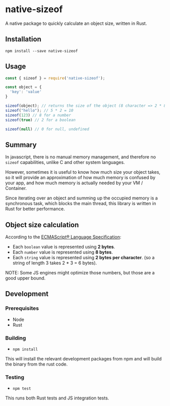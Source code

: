 # native-sizeof

A native package to quickly calculate an object size, written in Rust.

## Installation
`npm install --save native-sizeof`

## Usage
```js
const { sizeof } = require('native-sizeof');

const object = {
  'key': 'value'
}

sizeof(object); // returns the size of the object (8 character => 2 * 8 = 16)
sizeof("hello"); // 5 * 2 = 10
sizeof(123) // 8 for a number
sizeof(true) // 2 for a boolean

sizeof(null) // 0 for null, undefined
```

## Summary

In javascript, there is no manual memory management, and therefore no `sizeof` capabilities, unlike C and other system languages.

However, sometimes it is useful to know how much size your object takes, so it will provide an approximation of how much memory is confused by your app, and how much memory is actually needed by your VM / Container.

Since iterating over an object and summing up the occupied memory is a synchronous task, which blocks the main thread, this library is written in Rust for  better performance.

## Object size calculation
According to the [ECMAScript® Language Specification](https://tc39.es/ecma262/):
- Each `boolean` value is represented using **2 bytes**.
- Each `number` value is represented using **8 bytes**.
- Each `string` value is represented using **2 bytes per character**. (so a string of length 3 takes 2 * 3 = 6 bytes).

NOTE: Some JS engines might optimize those numbers, but those are a good upper bound.

## Development

### Prerequisites
- Node
- Rust

### Building
- `npm install`

This will install the relevant development packages from npm and will build the binary from the rust code.

### Testing
- `npm test`

This runs both Rust tests and JS integration tests.
